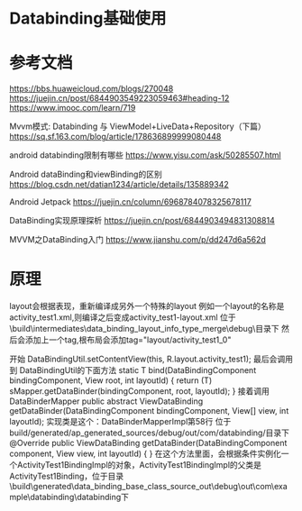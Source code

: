 # Databinding基础使用





# 参考文档
https://bbs.huaweicloud.com/blogs/270048
https://juejin.cn/post/6844903549223059463#heading-12
https://www.imooc.com/learn/719

Mvvm模式: Databinding 与 ViewModel+LiveData+Repository（下篇）
https://sq.sf.163.com/blog/article/178636899999080448

android databinding限制有哪些
https://www.yisu.com/ask/50285507.html

Android dataBinding和viewBinding的区别
https://blog.csdn.net/datian1234/article/details/135889342

Android Jetpack
https://juejin.cn/column/6968784078325678117

DataBinding实现原理探析
https://juejin.cn/post/6844903494831308814

MVVM之DataBinding入门
https://www.jianshu.com/p/dd247d6a562d



# 原理
layout会根据<layout/>表现，重新编译成另外一个特殊的layout
例如一个layout的名称是activity_test1.xml,则编译之后变成activity_test1-layout.xml
位于\build\intermediates\data_binding_layout_info_type_merge\debug\目录下
然后会添加上一个tag,根布局会添加tag="layout/activity_test1_0"


开始
DataBindingUtil.setContentView(this, R.layout.activity_test1);
最后会调用到
DataBindingUtil的下面方法
static <T extends ViewDataBinding> T bind(DataBindingComponent bindingComponent, View root,
int layoutId) {
    return (T) sMapper.getDataBinder(bindingComponent, root, layoutId);
}
接着调用DataBinderMapper
public abstract ViewDataBinding getDataBinder(DataBindingComponent bindingComponent,
View[] view, int layoutId);
实现类是这个：DataBinderMapperImpl第58行 位于build/generated/ap_generated_sources/debug/out/com/databinding/目录下
@Override
public ViewDataBinding getDataBinder(DataBindingComponent component, View view, int layoutId) {
}
在这个方法里面，会根据条件实例化一个ActivityTest1BindingImpl的对象，ActivityTest1BindingImpl的父类是
ActivityTest1Binding，位于目录\build\generated\data_binding_base_class_source_out\debug\out\com\example\databinding\databinding下











































